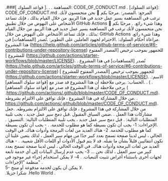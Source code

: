 
.###المساهمة
.  <OpenScore>
. <HTML>
.[ قواعد السلوك ]: CODE_OF_CONDUCT.md	. [قواعد السلوك]: CODE_OF_CONDUCT.md
 .المرجع:
 .المصدر:
.مرحبًا بكم 👋 نحن متحمسون لأنك ترغب في المساهمة بسير عمل جديد في هذا الريبو. من خلال القيام بذلك ، فإنك تساعد الأشخاص على النهوض من خلال تطبيق GitHub Actions وهذا شيء رائع.	. مرحبًا بكم 👋 نحن متحمسون لأنك ترغب في المساهمة بسير عمل جديد في هذا الريبو. من خلال القيام بذلك ، فإنك تساعد الأشخاص على النهوض من خلال: GitHub Actions وهذا شيء رائع.
.مراعاة أحكام السلوك:
.الاحترام لجهود العاملين على التطوير:
.تُصدر [المساهمات] في هذا المشروع (https://help.github.com/articles/github-terms-of-service/#6-contributions-under-repository-license) للجمهور بموجب ترخيص [المصدر المفتوح للمشروع ] (https://github.com/actions/starter-workflows/blob/master/LICENSE).	. تُصدر [المساهمات] في هذا المشروع (https://help.github.com/articles/github-terms-of-service/#6-contributions-under-repository-license) للجمهور بموجب ترخيص [المصدر المفتوح للمشروع ] (https://github.com/actions/starter-workflows/blob/master/LICENSE).
.الاسم:
. .الحساب:
.يرجى ملاحظة أن هذا المشروع قد صدر مع [قواعد سلوك المساهم] (	. يرجى ملاحظة أن هذا المشروع قد صدر مع [قواعد سلوك المساهم] (
.https://github.com/actions/.github/blob/master/CODE_OF_CONDUCT.md). من خلال المشاركة في هذا المشروع ، فإنك توافق على الالتزام بشروطه.	. https://github.com/actions/.github/blob/master/CODE_OF_CONDUCT.md). من خلال المشاركة في هذا المشروع ، فإنك توافق على الالتزام بشروطه.
.جعل مشاركات هذا العمل
. .ضمن السياق المقبول 
.قبل دمج سير عمل جديد ، يجب تلبية المتطلبات التالية:	. قبل دمج سير عمل جديد ، يجب تلبية المتطلبات التالية:
.التنسيق:
. .الإجراءات:
1- يجب أن تكون بسيطة كما هو مطلوب للخدمة.	. - يجب أن تكون بسيطة كما هو مطلوب للخدمة.
2- هناك العديد من لغات البرمجة وأدوات هناك. في الوقت الحالي ، ليس لدينا صفحة تسمح بعدد كبير جدًا من مهام سير العمل ، لذلك يتعين علينا أن نكون انتقائيين قليلاً بشأن ما نقبله. قد لا يتم قبول الأدوات أو اللغات الأقل شعبية.	. - هناك العديد من لغات البرمجة وأدوات هناك. في الوقت الحالي ، ليس لدينا صفحة تسمح بعدد كبير من سير العمل ، لذلك نحن ...
3- يجب عدم إرسال البيانات إلى أي خدمة تابعة لجهات أخرى باستثناء أغراض تثبيت التبعيات.	 .
4- لا يمكن استخدام إجراء غير موجود في منظمة "الإجراءات" .	
5- لا يمكن أن يكون لخدمة مدفوعة أو منتج.	
.شكرا جزيلا
.Hello World
.
